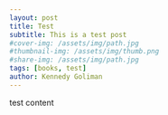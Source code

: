 ```yaml
---
layout: post
title: Test
subtitle: This is a test post
#cover-img: /assets/img/path.jpg
#thumbnail-img: /assets/img/thumb.png
#share-img: /assets/img/path.jpg
tags: [books, test]
author: Kennedy Goliman
---
```

test content